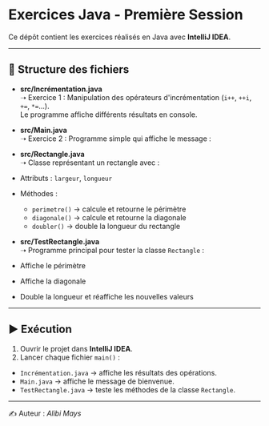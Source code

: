 # Exercices Java - Première Session

Ce dépôt contient les exercices réalisés en Java avec **IntelliJ IDEA**.

---

## 📂 Structure des fichiers

- **src/Incrémentation.java**  
  ➝ Exercice 1 : Manipulation des opérateurs d'incrémentation (`i++`, `++i`, `+=`, `*=`...).  
  Le programme affiche différents résultats en console.

- **src/Main.java**  
  ➝ Exercice 2 : Programme simple qui affiche le message :  

- **src/Rectangle.java**  
  ➝ Classe représentant un rectangle avec :
- Attributs : `largeur`, `longueur`
- Méthodes :
    - `perimetre()` → calcule et retourne le périmètre
    - `diagonale()` → calcule et retourne la diagonale
    - `doubler()` → double la longueur du rectangle

- **src/TestRectangle.java**  
  ➝ Programme principal pour tester la classe `Rectangle` :
- Affiche le périmètre
- Affiche la diagonale
- Double la longueur et réaffiche les nouvelles valeurs

---

## ▶️ Exécution

1. Ouvrir le projet dans **IntelliJ IDEA**.
2. Lancer chaque fichier `main()` :
- `Incrémentation.java` → affiche les résultats des opérations.
- `Main.java` → affiche le message de bienvenue.
- `TestRectangle.java` → teste les méthodes de la classe `Rectangle`.

---

✍️ Auteur : *Alibi Mays*
